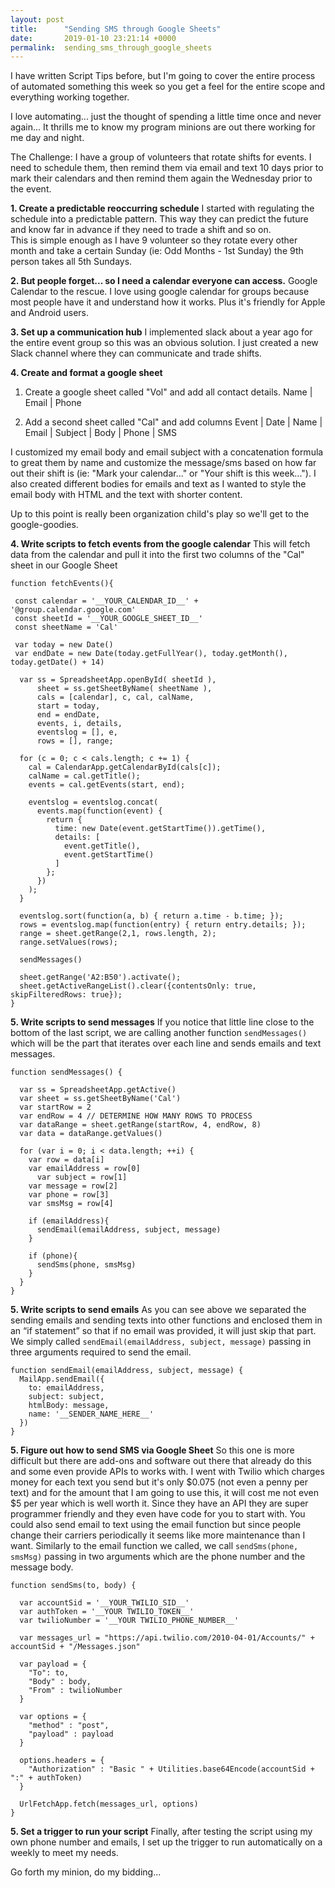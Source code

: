 ```yaml
---
layout: post
title:      "Sending SMS through Google Sheets"
date:       2019-01-10 23:21:14 +0000
permalink:  sending_sms_through_google_sheets
---
```



I have written Script Tips before, but I'm going to cover the entire process of automated something this week so you get a feel for the entire scope and everything working together.

I love automating... just the thought of spending a little time once and never again... It thrills me to know my program minions are out there working for me day and night. 

The Challenge:
I have a group of volunteers that rotate shifts for events. I need to schedule them, then remind them via email and text 10 days prior to mark their calendars and then remind them again the Wednesday prior to the event.

**1. Create a predictable reoccurring schedule**
I started with regulating the schedule into a predictable pattern. This way they can predict the future and know far in advance if they need to trade a shift and so on.  
This is simple enough as I have 9 volunteer so they rotate every other month and take a certain Sunday (ie: Odd Months - 1st Sunday) the 9th person takes all 5th Sundays. 

**2. But people forget... so I need a calendar everyone can access.**
Google Calendar to the rescue. I love using google calendar for groups because most people have it and understand how it works. Plus it's friendly for Apple and Android users. 

**3. Set up a communication hub**
I implemented slack about a year ago for the entire event group so this was an obvious solution. I just created a new Slack channel where they can communicate and trade shifts. 

**4. Create and format a google sheet**

1. Create a google sheet called "Vol" and add all contact details.
Name | Email | Phone

2. Add a second sheet called "Cal" and add columns 
Event | Date | Name | Email | Subject | Body | Phone | SMS

I customized my email body and email subject with a concatenation formula to great them by name and customize the message/sms based on how far out their shift is (ie: "Mark your calendar..." or "Your shift is this week..."). I also created different bodies for emails and text as I wanted to style the email body with HTML and the text with shorter content.

Up to this point is really been organization child's play so we'll get to the google-goodies.

**4. Write scripts to fetch events from the google calendar**
This will fetch data from the calendar and pull it into the first two columns of the "Cal" sheet in our Google Sheet

```
function fetchEvents(){
 
 const calendar = '__YOUR_CALENDAR_ID__' + '@group.calendar.google.com'
 const sheetId = '__YOUR_GOOGLE_SHEET_ID__'
 const sheetName = 'Cal'
 
 var today = new Date()
 var endDate = new Date(today.getFullYear(), today.getMonth(), today.getDate() + 14)
  
  var ss = SpreadsheetApp.openById( sheetId ),
      sheet = ss.getSheetByName( sheetName ),
      cals = [calendar], c, cal, calName,
      start = today,
      end = endDate,
      events, i, details,
      eventslog = [], e,
      rows = [], range;

  for (c = 0; c < cals.length; c += 1) {
    cal = CalendarApp.getCalendarById(cals[c]);
    calName = cal.getTitle();
    events = cal.getEvents(start, end);
    
    eventslog = eventslog.concat(
      events.map(function(event) {
        return {
          time: new Date(event.getStartTime()).getTime(),
          details: [
            event.getTitle(),
            event.getStartTime()
          ]
        };
      })
    );
  }

  eventslog.sort(function(a, b) { return a.time - b.time; });
  rows = eventslog.map(function(entry) { return entry.details; });
  range = sheet.getRange(2,1, rows.length, 2);
  range.setValues(rows);
	
  sendMessages()
  
  sheet.getRange('A2:B50').activate();
  sheet.getActiveRangeList().clear({contentsOnly: true, skipFilteredRows: true});
}
```

**5. Write scripts to send messages**
If you notice that little line close to the bottom of the last script, we are calling another function `sendMessages()` which will be the part that iterates over each line and sends emails and text messages.

```
function sendMessages() {   
  
  var ss = SpreadsheetApp.getActive()
  var sheet = ss.getSheetByName('Cal')
  var startRow = 2
  var endRow = 4 // DETERMINE HOW MANY ROWS TO PROCESS
  var dataRange = sheet.getRange(startRow, 4, endRow, 8) 
  var data = dataRange.getValues()
  
  for (var i = 0; i < data.length; ++i) {   
    var row = data[i]
    var emailAddress = row[0]
	  var subject = row[1]
    var message = row[2]
    var phone = row[3]
    var smsMsg = row[4]
    
    if (emailAddress){
      sendEmail(emailAddress, subject, message)
    }
    
    if (phone){
      sendSms(phone, smsMsg)
    }
  }
}
```

**5. Write scripts to send emails**
As you can see above we separated the sending emails and sending texts into other functions and enclosed them in an “if statement” so that if no email was provided, it will just skip that part. 
We simply called `sendEmail(emailAddress, subject, message)` passing in three arguments required to send the email. 

```
function sendEmail(emailAddress, subject, message) {
  MailApp.sendEmail({
    to: emailAddress,
    subject: subject,
    htmlBody: message,
    name: '__SENDER_NAME_HERE__'
  })
}
```

**5. Figure out how to send SMS via Google Sheet**
So this one is more difficult but there are add-ons and software out there that already do this and some even provide APIs to works with. I went with Twilio which charges money for each text you send but it's only $0.075 (not even a penny per text) and for the amount that I am going to use this, it will cost me not even $5 per year which is well worth it. Since they have an API they are super programmer friendly and they even have code for you to start with. You could also send email to text using the email function but since people change their carriers periodically it seems like more maintenance than I want. 
Similarly to the email function we called, we call `sendSms(phone, smsMsg)` passing in two arguments which are the phone number and the message body.

```
function sendSms(to, body) {
  
  var accountSid = '__YOUR_TWILIO_SID__'
  var authToken = '__YOUR TWILIO_TOKEN__'
  var twilioNumber = '__YOUR TWILIO_PHONE_NUMBER__'
  
  var messages_url = "https://api.twilio.com/2010-04-01/Accounts/" + accountSid + "/Messages.json"
  
  var payload = {
    "To": to,
    "Body" : body,
    "From" : twilioNumber
  }

  var options = {
    "method" : "post",
    "payload" : payload
  }

  options.headers = { 
    "Authorization" : "Basic " + Utilities.base64Encode(accountSid + ":" + authToken)
  }

  UrlFetchApp.fetch(messages_url, options)
}
```

**5. Set a trigger to run your script**
Finally, after testing the script using my own phone number and emails, I set up the trigger to run automatically on a weekly to meet my needs. 

Go forth my minion, do my bidding...
